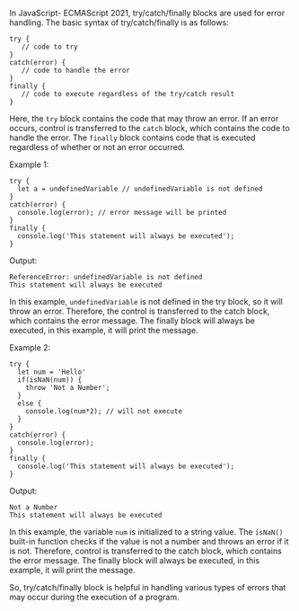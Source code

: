 In JavaScript- ECMAScript 2021, try/catch/finally blocks are used for error handling. The basic syntax of try/catch/finally is as follows:

```
try {
   // code to try
}
catch(error) {
   // code to handle the error
}
finally {
   // code to execute regardless of the try/catch result
}
```

Here, the `try` block contains the code that may throw an error. If an error occurs, control is transferred to the `catch` block, which contains the code to handle the error. The `finally` block contains code that is executed regardless of whether or not an error occurred. 

Example 1:

```
try {
  let a = undefinedVariable // undefinedVariable is not defined
}
catch(error) {
  console.log(error); // error message will be printed
}
finally {
  console.log('This statement will always be executed');
}
```

Output:
```
ReferenceError: undefinedVariable is not defined
This statement will always be executed
```

In this example, `undefinedVariable` is not defined in the try block, so it will throw an error. Therefore, the control is transferred to the catch block, which contains the error message. The finally block will always be executed, in this example, it will print the message.


Example 2:

```
try {
  let num = 'Hello'
  if(isNaN(num)) {
    throw 'Not a Number';
  }
  else {
    console.log(num*2); // will not execute
  }
}
catch(error) {
  console.log(error);
}
finally {
  console.log('This statement will always be executed');
}
```

Output:
```
Not a Number
This statement will always be executed
```

In this example, the variable `num` is initialized to a string value. The `isNaN()` built-in function checks if the value is not a number and throws an error if it is not. Therefore, control is transferred to the catch block, which contains the error message. The finally block will always be executed, in this example, it will print the message.

So, try/catch/finally block is helpful in handling various types of errors that may occur during the execution of a program.